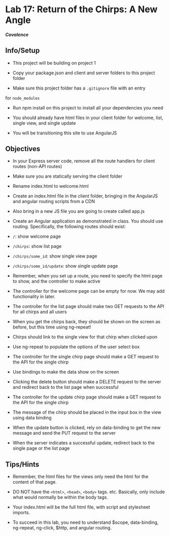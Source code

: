 # Lab 17: Return of the Chirps: A New Angle

##### Covalence

## Info/Setup

* This project will be building on project 1

* Copy your package.json and client and server folders to this project folder

* Make sure this project folder has a `.gitignore` file with an entry

for `node_modules`

* Run npm install on this project to install all your dependencies you need

* You should already have html files in your client folder for welcome, list, single view, and single update

* You will be transitioning this site to use AngularJS

## Objectives

* In your Express server code, remove all the route handlers for client routes (non-API routes)

* Make sure you are statically serving the client folder

* Rename index.html to welcome.html

* Create an index.html file in the client folder, bringing in the AngularJS and angular routing scripts from a CDN

* Also bring in a new JS file you are going to create called app.js

* Create an Angular application as demonstrated in class. You should use routing. Specifically, the following routes should exist:

* `/`: show welcome page

* `/chirps`: show list page

* `/chirps/some_id`: show single view page

* `/chirps/some_id/update`: show single update page

* Remember, when you set up a route, you need to specify the html page to show, and the controller to make active

* The controller for the welcome page can be empty for now. We may add functionality in later.

* The controller for the list page should make two GET requests to the API for all chirps and all users

* When you get the chirps back, they should be shown on the screen as before, but this time using ng-repeat!

* Chirps should link to the single view for that chirp when clicked upon

* Use ng-repeat to populate the options of the user select box

* The controller for the single chirp page should make a GET request to the API for the single chirp

* Use bindings to make the data show on the screen

* Clicking the delete button should make a DELETE request to the server and redirect back to the list page when successful

* The controller for the update chirp page should make a GET request to the API for the single chirp

* The message of the chirp should be placed in the input box in the view using data binding

* When the update button is clicked, rely on data-binding to get the new message and send the PUT request to the server

* When the server indicates a successful update, redirect back to the single page or the list page

## Tips/Hints

* Remember, the html files for the views only need the html for the content of that page.

* DO NOT have the `<html>`, `<head>`, `<body>` tags. etc. Basically, only include what would normally be within the body tags.

* Your index.html will be the full html file, with script and stylesheet imports.

* To succeed in this lab, you need to understand $scope, data-binding, ng-repeat, ng-click, $http, and angular routing.
